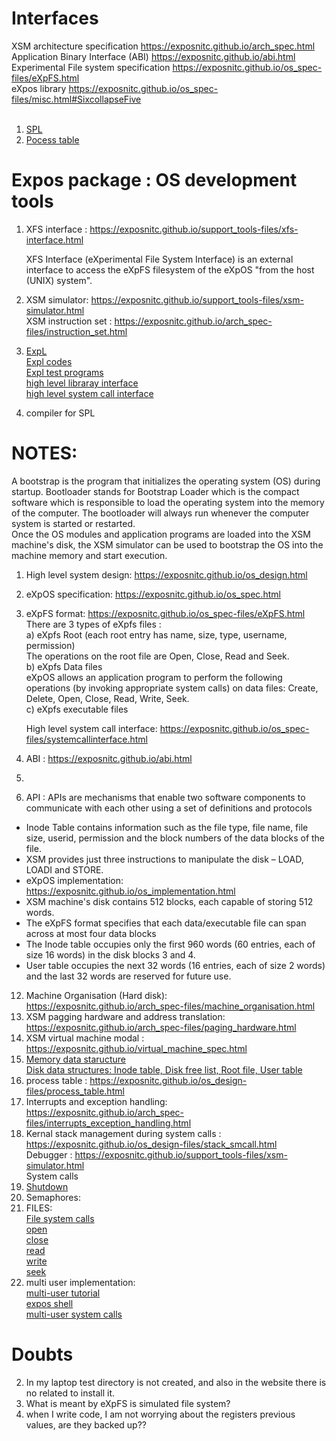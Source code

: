 # Interfaces <br/>
XSM architecture specification	https://exposnitc.github.io/arch_spec.html <br/>
Application Binary Interface (ABI)	https://exposnitc.github.io/abi.html <br/>
Experimental File system specification	https://exposnitc.github.io/os_spec-files/eXpFS.html <br/>
eXpos library	https://exposnitc.github.io/os_spec-files/misc.html#SixcollapseFive <br/>
 <br/>
 1) [SPL](https://exposnitc.github.io/support_tools-files/spl.html) <br/>
3) [Pocess table](https://exposnitc.github.io/os_design-files/process_table.html) <br/>
#  Expos package : OS development tools <br/>
 1) XFS interface : https://exposnitc.github.io/support_tools-files/xfs-interface.html <br/>

    XFS Interface (eXperimental File System Interface) is an external interface to access the eXpFS filesystem of the eXpOS "from the host (UNIX) system". <br/>
 2) XSM simulator: https://exposnitc.github.io/support_tools-files/xsm-simulator.html <br/>
    XSM instruction set : https://exposnitc.github.io/arch_spec-files/instruction_set.html <br/>
 3) [ExpL](https://exposnitc.github.io/support_tools-files/expl.html) <br/>
    [Expl codes](http://silcnitc.github.io/testprograms.html) <br/>
    [Expl test programs](https://exposnitc.github.io/test_prog.html) <br/>
    [high level libraray interface](https://exposnitc.github.io/os_spec-files/dynamicmemoryroutines.html) <br/>
    [high level system call interface](https://exposnitc.github.io/os_spec-files/systemcallinterface.html)<br/>
 4) compiler for SPL <br/>

# NOTES: <br/>
A bootstrap is the program that initializes the operating system (OS) during startup. Bootloader stands for Bootstrap Loader which is the compact software which is responsible to load the operating system into the memory of the computer. The bootloader will always run whenever the computer system is started or restarted. <br/>
Once the OS modules and application programs are loaded into the XSM machine's disk, the XSM simulator can be used to bootstrap the OS into the machine memory and start execution. <br/>
1) High level system design: https://exposnitc.github.io/os_design.html
2) eXpOS specification: https://exposnitc.github.io/os_spec.html
3) eXpFS format: https://exposnitc.github.io/os_spec-files/eXpFS.html <br/>
   There are 3 types of eXpfs files : <br/>
   a) eXpfs Root (each root entry has name, size, type, username, permission) <br/>
           The operations on the root file are Open, Close, Read and Seek. <br/>
   b) eXpfs Data files <br/>
   eXpOS allows an application program to perform the following operations (by invoking appropriate system calls) on data files: Create, Delete, Open, Close, Read, Write, Seek. <br/>
   c) eXpfs executable files <br/>

   High level system call interface: https://exposnitc.github.io/os_spec-files/systemcallinterface.html <br/>
6) ABI : https://exposnitc.github.io/abi.html <br/>
7) 
8) API : APIs are mechanisms that enable two software components to communicate with each other using a set of definitions and protocols <br/>
* Inode Table contains information such as the file type, file name, file size, userid, permission and the block numbers of the data blocks of the file. <br/>
* XSM provides just three instructions to manipulate the disk – LOAD, LOADI and STORE. <br/>
* eXpOS implementation: https://exposnitc.github.io/os_implementation.html <br/>
* XSM machine's disk contains 512 blocks, each capable of storing 512 words. <br/>
* The eXpFS format specifies that each data/executable file can span across at most four data blocks <br/>
* The Inode table occupies only the first 960 words (60 entries, each of size 16 words) in the disk blocks 3 and 4.
* User table occupies the next 32 words (16 entries, each of size 2 words) and the last 32 words are reserved for future use. <br/>
12) Machine Organisation (Hard disk): https://exposnitc.github.io/arch_spec-files/machine_organisation.html <br/>
13) XSM pagging hardware and address translation: https://exposnitc.github.io/arch_spec-files/paging_hardware.html <br>
14) XSM virtual machine modal : https://exposnitc.github.io/virtual_machine_spec.html <br/>
15) [Memory data staructure](https://exposnitc.github.io/os_design-files/mem_ds.html) <br/>
    [Disk data structures: Inode table, Disk free list, Root file, User table](https://exposnitc.github.io/os_design-files/disk_ds.html) <br/>
17) process table : https://exposnitc.github.io/os_design-files/process_table.html <br/>
18) Interrupts and exception handling: https://exposnitc.github.io/arch_spec-files/interrupts_exception_handling.html <br/>
19) Kernal stack management during system calls : https://exposnitc.github.io/os_design-files/stack_smcall.html <br/>
    Debugger : https://exposnitc.github.io/support_tools-files/xsm-simulator.html <br/>
System calls <br/>
1) [Shutdown](https://exposnitc.github.io/os_design-files/shutdown.html) <br/>
2) Semaphores: <br/>
3) FILES: <br/>
    [File system calls](https://exposnitc.github.io/os_spec-files/systemcallinterface.html) <br/>
    [open](https://exposnitc.github.io/os_design-files/open.html) <br/>
    [close](https://exposnitc.github.io/os_design-files/close.html) <br/>
    [read](https://exposnitc.github.io/os_design-files/read.html) <br/>
    [write](https://exposnitc.github.io/os_design-files/write.html) <br/>
    [seek](https://exposnitc.github.io/os_design-files/seek.html) <br/>
4) multi user implementation: <br/>
   [multi-user tutorial](https://exposnitc.github.io/Tutorials/multiuser_implementation.html) <br/>
   [expos shell](https://exposnitc.github.io/os_spec-files/shell_spec.html) <br/>
   [multi-user system calls](https://exposnitc.github.io/os_design-files/multiusersyscalls.html) <br/>

# Doubts <br/>
2) In my laptop test directory is not created, and also in the website there is no related to install it.
3) What is meant by eXpFS is simulated file system?
4) when I write code, I am not worrying about the registers previous values, are they backed up??
